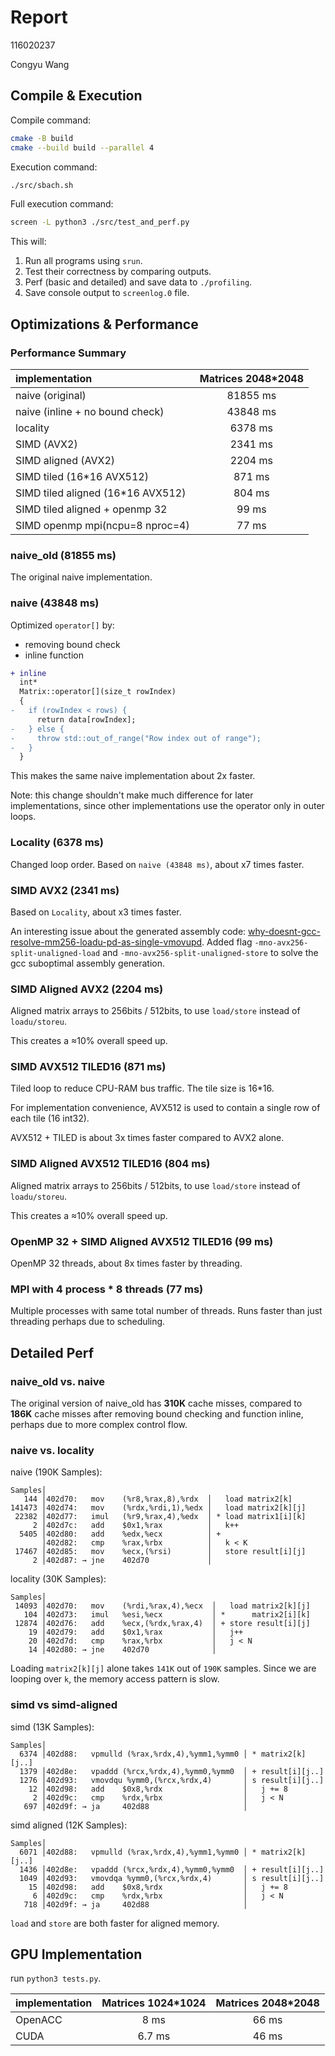 # Report

116020237

Congyu Wang

## Compile & Execution

Compile command:
```sh
cmake -B build
cmake --build build --parallel 4
```

Execution command:
```sh
./src/sbach.sh
```

Full execution command:
```sh
screen -L python3 ./src/test_and_perf.py
```
This will:
1. Run all programs using `srun`.
2. Test their correctness by comparing outputs.
3. Perf (basic and detailed) and save data to `./profiling`.
4. Save console output to `screenlog.0` file.

## Optimizations & Performance

### Performance Summary

| implementation                    | Matrices 2048*2048 |
| :-- | :--: |
| naive (original)                  | 81855 ms            |
| naive (inline + no bound check)   | 43848 ms            |
| locality                          | 6378  ms            |
| SIMD (AVX2)                       | 2341  ms            |
| SIMD aligned (AVX2)               | 2204  ms            |
| SIMD tiled (16*16 AVX512)         | 871   ms            |
| SIMD tiled aligned (16*16 AVX512) | 804   ms            |
| SIMD tiled aligned + openmp 32    | 99    ms            |
| SIMD openmp mpi(ncpu=8 nproc=4)   | 77    ms            |

### naive_old (81855 ms)

The original naive implementation.

### naive (43848 ms)

Optimized `operator[]` by:
- removing bound check
- inline function

```diff
+ inline
  int*
  Matrix::operator[](size_t rowIndex)
  {
-   if (rowIndex < rows) {
      return data[rowIndex];
-   } else {
-     throw std::out_of_range("Row index out of range");
-   }
  }
```

This makes the same naive implementation about 2x faster.

Note: this change shouldn't make much difference for
later implementations, since other implementations
use the operator only in outer loops.

### Locality (6378 ms)

Changed loop order. Based on `naive (43848 ms)`, about x7 times faster.

### SIMD AVX2 (2341 ms)

Based on `Locality`, about x3 times faster.

An interesting issue about the generated assembly code:
[why-doesnt-gcc-resolve-mm256-loadu-pd-as-single-vmovupd](https://stackoverflow.com/questions/52626726/why-doesnt-gcc-resolve-mm256-loadu-pd-as-single-vmovupd).
Added flag `-mno-avx256-split-unaligned-load` and `-mno-avx256-split-unaligned-store` to solve
the gcc suboptimal assembly generation.

### SIMD Aligned AVX2 (2204 ms)

Aligned matrix arrays to 256bits / 512bits,
to use `load/store` instead of `loadu/storeu`.

This creates a ≈10% overall speed up.

### SIMD AVX512 TILED16 (871 ms)

Tiled loop to reduce CPU-RAM bus traffic. The tile size is 16*16.

For implementation convenience, AVX512 is used to contain
a single row of each tile (16 int32).

AVX512 + TILED is about 3x times faster compared to AVX2 alone.

### SIMD Aligned AVX512 TILED16 (804 ms)

Aligned matrix arrays to 256bits / 512bits,
to use `load/store` instead of `loadu/storeu`.

This creates a ≈10% overall speed up.

### OpenMP 32 + SIMD Aligned AVX512 TILED16 (99 ms)

OpenMP 32 threads, about 8x times faster by threading.

### MPI with 4 process * 8 threads (77 ms)

Multiple processes with same total number of threads.
Runs faster than just threading perhaps due to scheduling.

## Detailed Perf

### naive_old vs. naive

The original version of naive_old has **310K** cache misses,
compared to **186K** cache misses after removing bound checking
and function inline, perhaps due to more complex control flow.

### naive vs. locality

naive (190K Samples):

```
Samples│
   144 │402d70:   mov    (%r8,%rax,8),%rdx  │   load matrix2[k]
141473 │402d74:   mov    (%rdx,%rdi,1),%edx │   load matrix2[k][j]
 22382 │402d77:   imul   (%r9,%rax,4),%edx  │ * load matrix1[i][k]
     2 │402d7c:   add    $0x1,%rax          │   k++
  5405 │402d80:   add    %edx,%ecx          │ +
       │402d82:   cmp    %rax,%rbx          │   k < K
 17467 │402d85:   mov    %ecx,(%rsi)        │   store result[i][j]
     2 │402d87: → jne    402d70             │
```

locality (30K Samples):

```
Samples│
 14093 │402d70:   mov    (%rdi,%rax,4),%ecx  │   load matrix2[k][j]
   104 │402d73:   imul   %esi,%ecx           │ *      matrix2[i][k]
 12874 │402d76:   add    %ecx,(%rdx,%rax,4)  │ + store result[i][j]
    19 │402d79:   add    $0x1,%rax           │   j++
    20 │402d7d:   cmp    %rax,%rbx           │   j < N
    14 │402d80: → jne    402d70              │
```

Loading `matrix2[k][j]` alone takes `141K` out of `190K` samples.
Since we are looping over `k`, the memory access pattern is slow.

### simd vs simd-aligned

simd (13K Samples):
```
Samples│
  6374 │402d88:   vpmulld (%rax,%rdx,4),%ymm1,%ymm0 │ * matrix2[k][j..]
  1379 │402d8e:   vpaddd (%rcx,%rdx,4),%ymm0,%ymm0  │ + result[i][j..]
  1276 │402d93:   vmovdqu %ymm0,(%rcx,%rdx,4)       │ s result[i][j..]
    12 │402d98:   add    $0x8,%rdx                  │   j += 8
     2 │402d9c:   cmp    %rdx,%rbx                  │   j < N
   697 │402d9f: → ja     402d88                     │
```

simd aligned (12K Samples):
```
Samples│
  6071 │402d88:   vpmulld (%rax,%rdx,4),%ymm1,%ymm0 │ * matrix2[k][j..]
  1436 │402d8e:   vpaddd (%rcx,%rdx,4),%ymm0,%ymm0  │ + result[i][j..]
  1049 │402d93:   vmovdqa %ymm0,(%rcx,%rdx,4)       │ s result[i][j..]
    15 │402d98:   add    $0x8,%rdx                  │   j += 8
     6 │402d9c:   cmp    %rdx,%rbx                  │   j < N
   718 │402d9f: → ja     402d88                     │
```

`load` and `store` are both faster for aligned memory.

## GPU Implementation

run `python3 tests.py`.

| implementation | Matrices 1024*1024 | Matrices 2048*2048 |
| :-- | :--: | :--: |
| OpenACC        | 8 ms               | 66 ms              |
| CUDA           | 6.7 ms             | 46 ms              |
